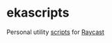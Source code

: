 # ekascripts

Personal utility [scripts](https://github.com/raycast/script-commands) for [Raycast](https://www.raycast.com)
